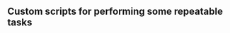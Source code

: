 Custom scripts for performing some repeatable tasks
--------------------------------------------------
